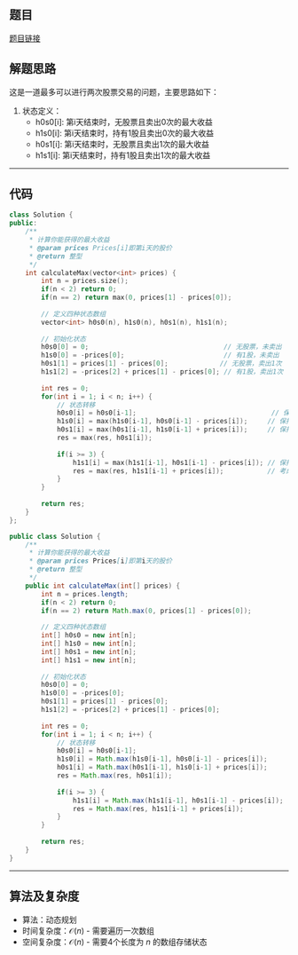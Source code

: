 ## 题目
[题目链接](https://www.nowcoder.com/practice/9370d298b8894f48b523931d40a9a4aa?tpId=182&tqId=23496&sourceUrl=/exam/oj&channenl=wgithub&fromPut=wgithub)

## 解题思路

这是一道最多可以进行两次股票交易的问题，主要思路如下：

1. 状态定义：
   - h0s0[i]: 第i天结束时，无股票且卖出0次的最大收益
   - h1s0[i]: 第i天结束时，持有1股且卖出0次的最大收益
   - h0s1[i]: 第i天结束时，无股票且卖出1次的最大收益
   - h1s1[i]: 第i天结束时，持有1股且卖出1次的最大收益

---

## 代码

```cpp []
class Solution {
public:
    /**
     * 计算你能获得的最大收益
     * @param prices Prices[i]即第i天的股价
     * @return 整型
     */
    int calculateMax(vector<int> prices) {
        int n = prices.size();
        if(n < 2) return 0;
        if(n == 2) return max(0, prices[1] - prices[0]);
        
        // 定义四种状态数组
        vector<int> h0s0(n), h1s0(n), h0s1(n), h1s1(n);
        
        // 初始化状态
        h0s0[0] = 0;                                  // 无股票，未卖出
        h1s0[0] = -prices[0];                         // 有1股，未卖出
        h0s1[1] = prices[1] - prices[0];             // 无股票，卖出1次
        h1s1[2] = -prices[2] + prices[1] - prices[0]; // 有1股，卖出1次
        
        int res = 0;
        for(int i = 1; i < n; i++) {
            // 状态转移
            h0s0[i] = h0s0[i-1];                                  // 保持无股票无卖出
            h1s0[i] = max(h1s0[i-1], h0s0[i-1] - prices[i]);     // 保持或买入
            h0s1[i] = max(h0s1[i-1], h1s0[i-1] + prices[i]);     // 保持或卖出第一次
            res = max(res, h0s1[i]);
            
            if(i >= 3) {
                h1s1[i] = max(h1s1[i-1], h0s1[i-1] - prices[i]); // 保持或第二次买入
                res = max(res, h1s1[i-1] + prices[i]);           // 考虑第二次卖出
            }
        }
        
        return res;
    }
};
```

```java []
public class Solution {
    /**
     * 计算你能获得的最大收益
     * @param prices Prices[i]即第i天的股价
     * @return 整型
     */
    public int calculateMax(int[] prices) {
        int n = prices.length;
        if(n < 2) return 0;
        if(n == 2) return Math.max(0, prices[1] - prices[0]);
        
        // 定义四种状态数组
        int[] h0s0 = new int[n];
        int[] h1s0 = new int[n];
        int[] h0s1 = new int[n];
        int[] h1s1 = new int[n];
        
        // 初始化状态
        h0s0[0] = 0;
        h1s0[0] = -prices[0];
        h0s1[1] = prices[1] - prices[0];
        h1s1[2] = -prices[2] + prices[1] - prices[0];
        
        int res = 0;
        for(int i = 1; i < n; i++) {
            // 状态转移
            h0s0[i] = h0s0[i-1];
            h1s0[i] = Math.max(h1s0[i-1], h0s0[i-1] - prices[i]);
            h0s1[i] = Math.max(h0s1[i-1], h1s0[i-1] + prices[i]);
            res = Math.max(res, h0s1[i]);
            
            if(i >= 3) {
                h1s1[i] = Math.max(h1s1[i-1], h0s1[i-1] - prices[i]);
                res = Math.max(res, h1s1[i-1] + prices[i]);
            }
        }
        
        return res;
    }
}
```

---

## 算法及复杂度
- 算法：动态规划
- 时间复杂度：$\mathcal{O}(n)$ - 需要遍历一次数组
- 空间复杂度：$\mathcal{O}(n)$ - 需要4个长度为 $n$ 的数组存储状态